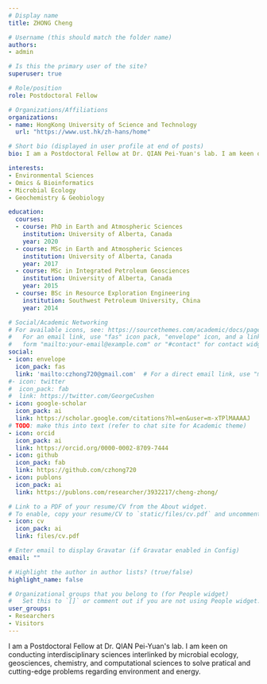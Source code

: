 ```yaml
---
# Display name
title: ZHONG Cheng

# Username (this should match the folder name)
authors:
- admin

# Is this the primary user of the site?
superuser: true

# Role/position
role: Postdoctoral Fellow 

# Organizations/Affiliations
organizations:
- name: HongKong University of Science and Technology
  url: "https://www.ust.hk/zh-hans/home"

# Short bio (displayed in user profile at end of posts)
bio: I am a Postdoctoral Fellow at Dr. QIAN Pei-Yuan's lab. I am keen on conducting interdisciplinary environmental sciences interlinked by microbial ecology, geosciences, chemistry, and computational sciences.

interests:
- Environmental Sciences
- Omics & Bioinformatics
- Microbial Ecology
- Geochemistry & Geobiology

education:
  courses:
  - course: PhD in Earth and Atmospheric Sciences
    institution: University of Alberta, Canada
    year: 2020
  - course: MSc in Earth and Atmospheric Sciences
    institution: University of Alberta, Canada
    year: 2017
  - course: MSc in Integrated Petroleum Geosciences
    institution: University of Alberta, Canada
    year: 2015
  - course: BSc in Resource Exploration Engineering
    institution: Southwest Petroleum University, China
    year: 2014

# Social/Academic Networking
# For available icons, see: https://sourcethemes.com/academic/docs/page-builder/#icons
#   For an email link, use "fas" icon pack, "envelope" icon, and a link in the
#   form "mailto:your-email@example.com" or "#contact" for contact widget.
social:
- icon: envelope
  icon_pack: fas
  link: 'mailto:czhong720@gmail.com'  # For a direct email link, use "mailto:test@example.org".
#- icon: twitter
#  icon_pack: fab
#  link: https://twitter.com/GeorgeCushen
- icon: google-scholar
  icon_pack: ai
  link: https://scholar.google.com/citations?hl=en&user=m-xTPlMAAAAJ
# TODO: make this into text (refer to chat site for Academic theme)
- icon: orcid
  icon_pack: ai
  link: https://orcid.org/0000-0002-8709-7444
- icon: github
  icon_pack: fab
  link: https://github.com/czhong720
- icon: publons
  icon_pack: ai
  link: https://publons.com/researcher/3932217/cheng-zhong/

# Link to a PDF of your resume/CV from the About widget.
# To enable, copy your resume/CV to `static/files/cv.pdf` and uncomment the lines below.
- icon: cv
  icon_pack: ai
  link: files/cv.pdf

# Enter email to display Gravatar (if Gravatar enabled in Config)
email: ""

# Highlight the author in author lists? (true/false)
highlight_name: false

# Organizational groups that you belong to (for People widget)
#   Set this to `[]` or comment out if you are not using People widget.
user_groups:
- Researchers
- Visitors
---
```


I am a Postdoctoral Fellow at Dr. QIAN Pei-Yuan's lab. I am keen on conducting interdisciplinary sciences interlinked by microbial ecology, geosciences, chemistry, and computational sciences to solve pratical and cutting-edge problems regarding environment and energy.
